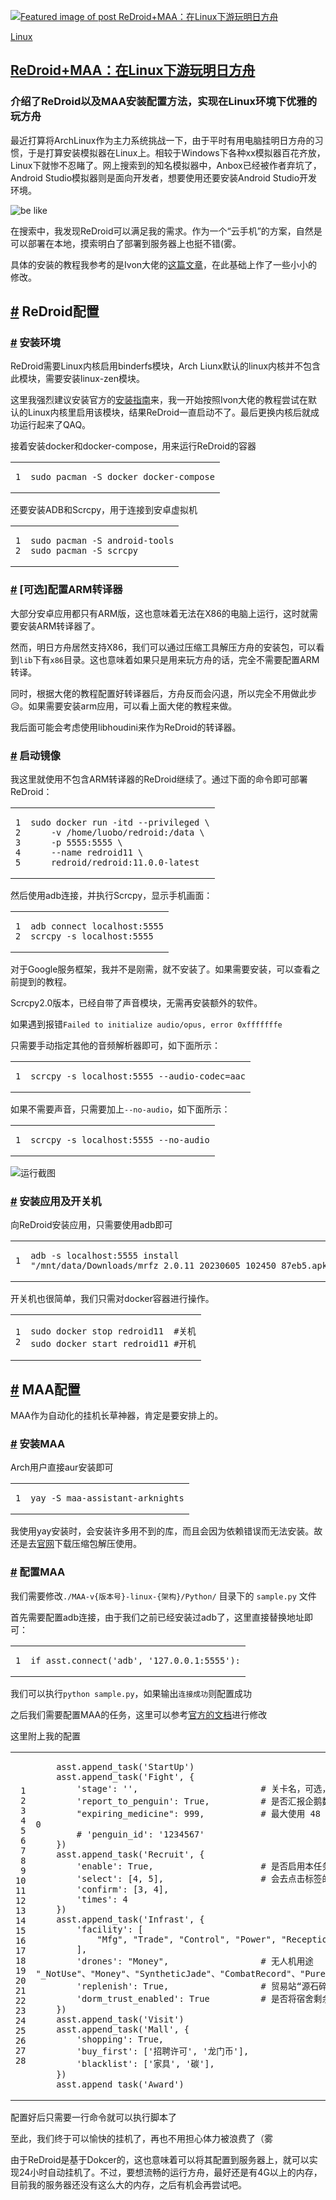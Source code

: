 [![Featured image of post ReDroid+MAA：在Linux下游玩明日方舟](https://lbqaq.top/p/redroid-maa/103123878.webp)](https://lbqaq.top/p/redroid-maa/)

[Linux](https://lbqaq.top/categories/linux/)

## [ReDroid+MAA：在Linux下游玩明日方舟](https://lbqaq.top/p/redroid-maa/)

### 介绍了ReDroid以及MAA安装配置方法，实现在Linux环境下优雅的玩方舟

最近打算将ArchLinux作为主力系统挑战一下，由于平时有用电脑挂明日方舟的习惯，于是打算安装模拟器在Linux上。相较于Windows下各种xx模拟器百花齐放，Linux下就惨不忍睹了。网上搜索到的知名模拟器中，Anbox已经被作者弃坑了，Android Studio模拟器则是面向开发者，想要使用还要安装Android Studio开发环境。

![be like](https://lbqaq.top/p/redroid-maa/IMAGE/FUrYLxA.jpg)

在搜索中，我发现ReDroid可以满足我的需求。作为一个“云手机”的方案，自然是可以部署在本地，摸索明白了部署到服务器上也挺不错(雾。

具体的安装的教程我参考的是Ivon大佬的[这篇文章](https://ivonblog.com/posts/redroid-android-docker/)，在此基础上作了一些小小的修改。

## [#](#redroid%e9%85%8d%e7%bd%ae) ReDroid配置

### [#](#%e5%ae%89%e8%a3%85%e7%8e%af%e5%a2%83) 安装环境

ReDroid需要Linux内核启用binderfs模块，Arch Liunx默认的linux内核并不包含此模块，需要安装linux-zen模块。

这里我强烈建议安装官方的[安装指南](https://github.com/remote-android/redroid-doc/blob/master/deploy/README.md)来，我一开始按照Ivon大佬的教程尝试在默认的Linux内核里启用该模块，结果ReDroid一直启动不了。最后更换内核后就成功运行起来了QAQ。

接着安装docker和docker-compose，用来运行ReDroid的容器

<table class="lntable"><tbody><tr><td class="lntd"><pre tabindex="0" class="chroma"><code><span class="lnt">1
</span></code></pre></td><td class="lntd"><pre tabindex="0" class="chroma"><code class="language-sh" data-lang="sh"><span class="line"><span class="cl">sudo pacman -S docker docker-compose
</span></span></code></pre></td></tr></tbody></table>

还要安装ADB和Scrcpy，用于连接到安卓虚拟机

<table class="lntable"><tbody><tr><td class="lntd"><pre tabindex="0" class="chroma"><code><span class="lnt">1
</span><span class="lnt">2
</span></code></pre></td><td class="lntd"><pre tabindex="0" class="chroma"><code class="language-sh" data-lang="sh"><span class="line"><span class="cl">sudo pacman -S android-tools
</span></span><span class="line"><span class="cl">sudo pacman -S scrcpy
</span></span></code></pre></td></tr></tbody></table>

### [#](#%e5%8f%af%e9%80%89%e9%85%8d%e7%bd%aearm%e8%bd%ac%e8%af%91%e5%99%a8) \[可选\]配置ARM转译器

大部分安卓应用都只有ARM版，这也意味着无法在X86的电脑上运行，这时就需要安装ARM转译器了。

然而，明日方舟居然支持X86，我们可以通过压缩工具解压方舟的安装包，可以看到`lib`下有`x86`目录。这也意味着如果只是用来玩方舟的话，完全不需要配置ARM转译。

同时，根据大佬的教程配置好转译器后，方舟反而会闪退，所以完全不用做此步😥。如果需要安装arm应用，可以看上面大佬的教程来做。

我后面可能会考虑使用libhoudini来作为ReDroid的转译器。

### [#](#%e5%90%af%e5%8a%a8%e9%95%9c%e5%83%8f) 启动镜像

我这里就使用不包含ARM转译器的ReDroid继续了。通过下面的命令即可部署ReDroid：

<table class="lntable"><tbody><tr><td class="lntd"><pre tabindex="0" class="chroma"><code><span class="lnt">1
</span><span class="lnt">2
</span><span class="lnt">3
</span><span class="lnt">4
</span><span class="lnt">5
</span></code></pre></td><td class="lntd"><pre tabindex="0" class="chroma"><code class="language-sh" data-lang="sh"><span class="line"><span class="cl">sudo docker run -itd --privileged <span class="se">\
</span></span></span><span class="line"><span class="cl"><span class="se"></span>    -v /home/luobo/redroid:/data <span class="se">\
</span></span></span><span class="line"><span class="cl"><span class="se"></span>    -p 5555:5555 <span class="se">\
</span></span></span><span class="line"><span class="cl"><span class="se"></span>    --name redroid11 <span class="se">\
</span></span></span><span class="line"><span class="cl"><span class="se"></span>    redroid/redroid:11.0.0-latest
</span></span></code></pre></td></tr></tbody></table>

然后使用adb连接，并执行Scrcpy，显示手机画面：

<table class="lntable"><tbody><tr><td class="lntd"><pre tabindex="0" class="chroma"><code><span class="lnt">1
</span><span class="lnt">2
</span></code></pre></td><td class="lntd"><pre tabindex="0" class="chroma"><code class="language-sh" data-lang="sh"><span class="line"><span class="cl">adb connect localhost:5555
</span></span><span class="line"><span class="cl">scrcpy -s localhost:5555
</span></span></code></pre></td></tr></tbody></table>

对于Google服务框架，我并不是刚需，就不安装了。如果需要安装，可以查看之前提到的教程。

Scrcpy2.0版本，已经自带了声音模块，无需再安装额外的软件。

如果遇到报错`Failed to initialize audio/opus, error 0xfffffffe`

只需要手动指定其他的音频解析器即可，如下面所示：

<table class="lntable"><tbody><tr><td class="lntd"><pre tabindex="0" class="chroma"><code><span class="lnt">1
</span></code></pre></td><td class="lntd"><pre tabindex="0" class="chroma"><code class="language-sh" data-lang="sh"><span class="line"><span class="cl">scrcpy -s localhost:5555 --audio-codec<span class="o">=</span>aac
</span></span></code></pre></td></tr></tbody></table>

如果不需要声音，只需要加上`--no-audio`，如下面所示：

<table class="lntable"><tbody><tr><td class="lntd"><pre tabindex="0" class="chroma"><code><span class="lnt">1
</span></code></pre></td><td class="lntd"><pre tabindex="0" class="chroma"><code class="language-sh" data-lang="sh"><span class="line"><span class="cl">scrcpy -s localhost:5555 --no-audio
</span></span></code></pre></td></tr></tbody></table>

![运行截图](https://lbqaq.top/p/redroid-maa/IMAGE/image-20230617164434447.png)

### [#](#%e5%ae%89%e8%a3%85%e5%ba%94%e7%94%a8%e5%8f%8a%e5%bc%80%e5%85%b3%e6%9c%ba) 安装应用及开关机

向ReDroid安装应用，只需要使用adb即可

<table class="lntable"><tbody><tr><td class="lntd"><pre tabindex="0" class="chroma"><code><span class="lnt">1
</span></code></pre></td><td class="lntd"><pre tabindex="0" class="chroma"><code class="language-sh" data-lang="sh"><span class="line"><span class="cl">adb -s localhost:5555 install <span class="s2">"/mnt/data/Downloads/mrfz_2.0.11_20230605_102450_87eb5.apk"</span>
</span></span></code></pre></td></tr></tbody></table>

开关机也很简单，我们只需对docker容器进行操作。

<table class="lntable"><tbody><tr><td class="lntd"><pre tabindex="0" class="chroma"><code><span class="lnt">1
</span><span class="lnt">2
</span></code></pre></td><td class="lntd"><pre tabindex="0" class="chroma"><code class="language-sh" data-lang="sh"><span class="line"><span class="cl">sudo docker stop redroid11  <span class="c1">#关机</span>
</span></span><span class="line"><span class="cl">sudo docker start redroid11 <span class="c1">#开机</span>
</span></span></code></pre></td></tr></tbody></table>

## [#](#maa%e9%85%8d%e7%bd%ae) MAA配置

MAA作为自动化的挂机长草神器，肯定是要安排上的。

### [#](#%e5%ae%89%e8%a3%85maa) 安装MAA

Arch用户直接aur安装即可

<table class="lntable"><tbody><tr><td class="lntd"><pre tabindex="0" class="chroma"><code><span class="lnt">1
</span></code></pre></td><td class="lntd"><pre tabindex="0" class="chroma"><code class="language-sh" data-lang="sh"><span class="line"><span class="cl">yay -S maa-assistant-arknights
</span></span></code></pre></td></tr></tbody></table>

我使用yay安装时，会安装许多用不到的库，而且会因为依赖错误而无法安装。故还是去[官网](https://maa.plus/)下载压缩包解压使用。

### [#](#%e9%85%8d%e7%bd%aemaa) 配置MAA

我们需要修改`./MAA-v{版本号}-linux-{架构}/Python/` 目录下的 `sample.py` 文件

首先需要配置adb连接，由于我们之前已经安装过adb了，这里直接替换地址即可：

<table class="lntable"><tbody><tr><td class="lntd"><pre tabindex="0" class="chroma"><code><span class="lnt">1
</span></code></pre></td><td class="lntd"><pre tabindex="0" class="chroma"><code class="language-python" data-lang="python"><span class="line"><span class="cl"><span class="k">if</span> <span class="n">asst</span><span class="o">.</span><span class="n">connect</span><span class="p">(</span><span class="s1">'adb'</span><span class="p">,</span> <span class="s1">'127.0.0.1:5555'</span><span class="p">):</span>
</span></span></code></pre></td></tr></tbody></table>

我们可以执行`python sample.py`，如果输出`连接成功`则配置成功

之后我们需要配置MAA的任务，这里可以参考[官方的文档](https://maa.plus/docs/3.1-%E9%9B%86%E6%88%90%E6%96%87%E6%A1%A3.html)进行修改

这里附上我的配置

<table class="lntable"><tbody><tr><td class="lntd"><pre tabindex="0" class="chroma"><code><span class="lnt"> 1
</span><span class="lnt"> 2
</span><span class="lnt"> 3
</span><span class="lnt"> 4
</span><span class="lnt"> 5
</span><span class="lnt"> 6
</span><span class="lnt"> 7
</span><span class="lnt"> 8
</span><span class="lnt"> 9
</span><span class="lnt">10
</span><span class="lnt">11
</span><span class="lnt">12
</span><span class="lnt">13
</span><span class="lnt">14
</span><span class="lnt">15
</span><span class="lnt">16
</span><span class="lnt">17
</span><span class="lnt">18
</span><span class="lnt">19
</span><span class="lnt">20
</span><span class="lnt">21
</span><span class="lnt">22
</span><span class="lnt">23
</span><span class="lnt">24
</span><span class="lnt">25
</span><span class="lnt">26
</span><span class="lnt">27
</span><span class="lnt">28
</span></code></pre></td><td class="lntd"><pre tabindex="0" class="chroma"><code class="language-python" data-lang="python"><span class="line"><span class="cl">    <span class="n">asst</span><span class="o">.</span><span class="n">append_task</span><span class="p">(</span><span class="s1">'StartUp'</span><span class="p">)</span>
</span></span><span class="line"><span class="cl">    <span class="n">asst</span><span class="o">.</span><span class="n">append_task</span><span class="p">(</span><span class="s1">'Fight'</span><span class="p">,</span> <span class="p">{</span>
</span></span><span class="line"><span class="cl">        <span class="s1">'stage'</span><span class="p">:</span> <span class="s1">''</span><span class="p">,</span>                        <span class="c1"># 关卡名，可选，默认为空，识别当前/上次的关卡。</span>
</span></span><span class="line"><span class="cl">        <span class="s1">'report_to_penguin'</span><span class="p">:</span> <span class="kc">True</span><span class="p">,</span>          <span class="c1"># 是否汇报企鹅数据</span>
</span></span><span class="line"><span class="cl">        <span class="s2">"expiring_medicine"</span><span class="p">:</span> <span class="mi">999</span><span class="p">,</span>           <span class="c1"># 最大使用 48 小时内过期理智药数量，可选，默认 0</span>
</span></span><span class="line"><span class="cl">        <span class="c1"># 'penguin_id': '1234567'</span>
</span></span><span class="line"><span class="cl">    <span class="p">})</span>
</span></span><span class="line"><span class="cl">    <span class="n">asst</span><span class="o">.</span><span class="n">append_task</span><span class="p">(</span><span class="s1">'Recruit'</span><span class="p">,</span> <span class="p">{</span>
</span></span><span class="line"><span class="cl">        <span class="s1">'enable'</span><span class="p">:</span> <span class="kc">True</span><span class="p">,</span>                     <span class="c1"># 是否启用本任务，可选，默认为 true</span>
</span></span><span class="line"><span class="cl">        <span class="s1">'select'</span><span class="p">:</span> <span class="p">[</span><span class="mi">4</span><span class="p">,</span> <span class="mi">5</span><span class="p">],</span>                   <span class="c1"># 会去点击标签的 Tag 等级，必选</span>
</span></span><span class="line"><span class="cl">        <span class="s1">'confirm'</span><span class="p">:</span> <span class="p">[</span><span class="mi">3</span><span class="p">,</span> <span class="mi">4</span><span class="p">],</span>
</span></span><span class="line"><span class="cl">        <span class="s1">'times'</span><span class="p">:</span> <span class="mi">4</span>
</span></span><span class="line"><span class="cl">    <span class="p">})</span>
</span></span><span class="line"><span class="cl">    <span class="n">asst</span><span class="o">.</span><span class="n">append_task</span><span class="p">(</span><span class="s1">'Infrast'</span><span class="p">,</span> <span class="p">{</span>
</span></span><span class="line"><span class="cl">        <span class="s1">'facility'</span><span class="p">:</span> <span class="p">[</span>
</span></span><span class="line"><span class="cl">            <span class="s2">"Mfg"</span><span class="p">,</span> <span class="s2">"Trade"</span><span class="p">,</span> <span class="s2">"Control"</span><span class="p">,</span> <span class="s2">"Power"</span><span class="p">,</span> <span class="s2">"Reception"</span><span class="p">,</span> <span class="s2">"Office"</span><span class="p">,</span> <span class="s2">"Dorm"</span>
</span></span><span class="line"><span class="cl">        <span class="p">],</span>
</span></span><span class="line"><span class="cl">        <span class="s1">'drones'</span><span class="p">:</span> <span class="s2">"Money"</span><span class="p">,</span>                  <span class="c1"># 无人机用途 "_NotUse"、"Money"、"SyntheticJade"、"CombatRecord"、"PureGold"、"OriginStone"、"Chip"</span>
</span></span><span class="line"><span class="cl">        <span class="s1">'replenish'</span><span class="p">:</span> <span class="kc">True</span><span class="p">,</span>                  <span class="c1"># 贸易站“源石碎片”是否自动补货,</span>
</span></span><span class="line"><span class="cl">        <span class="s1">'dorm_trust_enabled'</span><span class="p">:</span> <span class="kc">True</span>          <span class="c1"># 是否将宿舍剩余位置填入信赖未满干员</span>
</span></span><span class="line"><span class="cl">    <span class="p">})</span>
</span></span><span class="line"><span class="cl">    <span class="n">asst</span><span class="o">.</span><span class="n">append_task</span><span class="p">(</span><span class="s1">'Visit'</span><span class="p">)</span>
</span></span><span class="line"><span class="cl">    <span class="n">asst</span><span class="o">.</span><span class="n">append_task</span><span class="p">(</span><span class="s1">'Mall'</span><span class="p">,</span> <span class="p">{</span>
</span></span><span class="line"><span class="cl">        <span class="s1">'shopping'</span><span class="p">:</span> <span class="kc">True</span><span class="p">,</span>
</span></span><span class="line"><span class="cl">        <span class="s1">'buy_first'</span><span class="p">:</span> <span class="p">[</span><span class="s1">'招聘许可'</span><span class="p">,</span> <span class="s1">'龙门币'</span><span class="p">],</span>
</span></span><span class="line"><span class="cl">        <span class="s1">'blacklist'</span><span class="p">:</span> <span class="p">[</span><span class="s1">'家具'</span><span class="p">,</span> <span class="s1">'碳'</span><span class="p">],</span>
</span></span><span class="line"><span class="cl">    <span class="p">})</span>
</span></span><span class="line"><span class="cl">    <span class="n">asst</span><span class="o">.</span><span class="n">append_task</span><span class="p">(</span><span class="s1">'Award'</span><span class="p">)</span>
</span></span></code></pre></td></tr></tbody></table>

配置好后只需要一行命令就可以执行脚本了

至此，我们终于可以愉快的挂机了，再也不用担心体力被浪费了（雾

由于ReDroid是基于Dokcer的，这也意味着可以将其配置到服务器上，就可以实现24小时自动挂机了。不过，要想流畅的运行方舟，最好还是有4G以上的内存，目前我的服务器还没有这么大的内存，之后有机会再尝试吧。